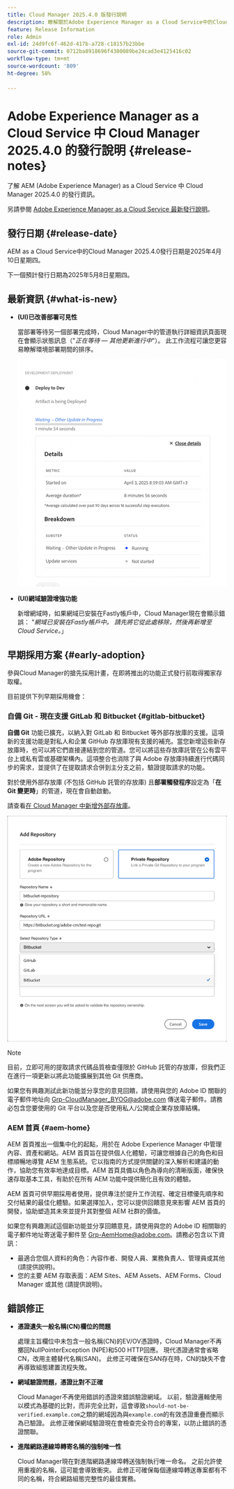 ```yaml
---
title: Cloud Manager 2025.4.0 版發行說明
description: 瞭解關於Adobe Experience Manager as a Cloud Service中的Cloud Manager 2025.4.0版。
feature: Release Information
role: Admin
exl-id: 24d9fc6f-462d-417b-a728-c18157b23bbe
source-git-commit: 0712ba8918696f4300089be24cad3e4125416c02
workflow-type: tm+mt
source-wordcount: '809'
ht-degree: 58%

---
```


# Adobe Experience Manager as a Cloud Service 中 Cloud Manager 2025.4.0 的發行說明 {#release-notes}

<!-- https://wiki.corp.adobe.com/display/DMSArchitecture/Cloud+Manager+2025.03.0+Release -->

了解 AEM (Adobe Experience Manager) as a Cloud Service 中 Cloud Manager 2025.4.0 的發行資訊。


另請參閱 [Adobe Experience Manager as a Cloud Service 最新發行說明](/help/release-notes/release-notes-cloud/release-notes-current.md)。

## 發行日期 {#release-date}

AEM as a Cloud Service中的Cloud Manager 2025.4.0發行日期是2025年4月10日星期四。

下一個預計發行日期為2025年5月8日星期四。

## 最新資訊 {#what-is-new}

* **(UI)已改善部署可見性**

  當部署等待另一個部署完成時，Cloud Manager中的管道執行詳細資訊頁面現在會顯示狀態訊息（&quot;*正在等待 — 其他更新進行中*&quot;）。 此工作流程可讓您更容易瞭解環境部署期間的排序。 <!-- CMGR-66890 -->

  ![顯示詳細資訊和劃分的開發部署對話方塊](/help/implementing/cloud-manager/release-notes/assets/dev-deployment.png)

* **(UI)網域驗證增強功能**

  新增網域時，如果網域已安裝在Fastly帳戶中，Cloud Manager現在會顯示錯誤： &quot;*網域已安裝在Fastly帳戶中。 請先將它從此處移除，然後再新增至Cloud Service。*」

## 早期採用方案 {#early-adoption}

參與Cloud Manager的搶先採用計畫，在即將推出的功能正式發行前取得獨家存取權。

目前提供下列早期採用機會：

### 自備 Git - 現在支援 GitLab 和 Bitbucket {#gitlab-bitbucket}

<!-- BOTH CS & AMS -->

**自備 Git** 功能已擴充，以納入對 GitLab 和 Bitbucket 等外部存放庫的支援。這項新的支援功能是對私人和企業 GitHub 存放庫現有支援的補充。當您新增這些新存放庫時，也可以將它們直接連結到您的管道。您可以將這些存放庫託管在公有雲平台上或私有雲或基礎架構內。這項整合也消除了與 Adobe 存放庫持續進行代碼同步的需求，並提供了在提取請求合併到主分支之前，驗證提取請求的功能。

對於使用外部存放庫 (不包括 GitHub 託管的存放庫) 且&#x200B;**部署觸發程序**&#x200B;設定為「**在 Git 變更時**」的管道，現在會自動啟動。

請查看[在 Cloud Manager 中新增外部存放庫](/help/implementing/cloud-manager/managing-code/external-repositories.md)。

![新增存放庫對話框](/help/implementing/cloud-manager/release-notes/assets/repositories-add-release-notes.png)

>[!NOTE]
>
>目前，立即可用的提取請求代碼品質檢查僅限於 GitHub 託管的存放庫，但我們正在進行一項更新以將此功能擴展到其他 Git 供應商。

如果您有興趣測試此新功能並分享您的意見回饋，請使用與您的 Adobe ID 關聯的電子郵件地址向 [Grp-CloudManager_BYOG@adobe.com](mailto:grp-cloudmanager_byog@adobe.com) 傳送電子郵件。請務必包含您要使用的 Git 平台以及您是否使用私人/公開或企業存放庫結構。

### AEM 首頁 {#aem-home}

AEM 首頁推出一個集中化的起點，用於在 Adobe Experience Manager 中管理內容、資產和網站。AEM 首頁旨在提供個人化體驗，可讓您根據自己的角色和目標順暢地導覽 AEM 生態系統。它以指南的方式提供關鍵的深入解析和建議的動作，協助您有效率地達成目標。AEM 首頁具備以角色為導向的清晰版面，確保快速存取基本工具，有助於在所有 AEM 功能中提供簡化且有效的體驗。

AEM 首頁可供早期採用者使用，提供專注於提升工作流程、確定目標優先順序和交付結果的最佳化體驗。如果選擇加入，您可以提供回饋意見來影響 AEM 首頁的開發，協助塑造其未來並提升其對整個 AEM 社群的價值。

如果您有興趣測試這個新功能並分享回饋意見，請使用與您的 Adobe ID 相關聯的電子郵件地址寄送電子郵件至 [Grp-AemHome@adobe.com](mailto:Grp-AemHome@adobe.com)。請務必包含以下資訊：

* 最適合您個人資料的角色：內容作者、開發人員、業務負責人、管理員或其他 (請提供說明)。
* 您的主要 AEM 存取表面：AEM Sites、AEM Assets、AEM Forms、Cloud Manager 或其他 (請提供說明)。

## 錯誤修正

* **憑證遺失一般名稱(CN)欄位的問題**

  處理主旨欄位中未包含一般名稱(CN)的EV/OV憑證時，Cloud Manager不再擲回NullPointerException (NPE)和500 HTTP回應。 現代憑證通常會省略CN，改用主體替代名稱(SAN)。 此修正可確保在SAN存在時，CN的缺失不會再導致組態建置流程失敗。<!-- CMGR-67548 -->

* **網域驗證問題，憑證比對不正確**

  Cloud Manager不再使用錯誤的憑證來錯誤驗證網域。 以前，驗證邏輯使用以模式為基礎的比對，而非完全比對，這會導致`should-not-be-verified.example.com`之類的網域因為與`example.com`的有效憑證重疊而顯示為已驗證。 此修正確保網域驗證現在會檢查完全符合的專案，以防止錯誤的憑證關聯。<!-- CMGR-67225 -->

* **進階網路連線埠轉寄名稱的強制唯一性**

  Cloud Manager現在對進階網路連線埠轉送強制執行唯一命名。 之前允許使用重複的名稱，這可能會導致衝突。 此修正可確保每個連線埠轉送專案都有不同的名稱，符合網路組態完整性的最佳實務。<!-- CMGR-67082 -->


<!-- ## Known issues {#known-issues} -->

